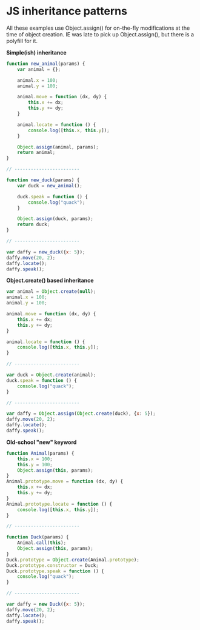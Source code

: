 # JS inheritance patterns

All these examples use Object.assign() for on-the-fly modifications at the time of object creation. IE was late to pick up Object.assign(), but there is a polyfill for it.

__Simple(ish) inheritance__

```javascript
function new_animal(params) {
    var animal = {};

    animal.x = 100;
    animal.y = 100;

    animal.move = function (dx, dy) {
        this.x += dx;
        this.y += dy;
    }

    animal.locate = function () {
        console.log([this.x, this.y]);
    }

    Object.assign(animal, params);
    return animal;
}

// ------------------------

function new_duck(params) {
    var duck = new_animal();

    duck.speak = function () {
        console.log("quack");
    }

    Object.assign(duck, params);
    return duck;
}

// ------------------------

var daffy = new_duck({x: 5});
daffy.move(20, 2);
daffy.locate();
daffy.speak();
```

__Object.create() based inheritance__

```javascript
var animal = Object.create(null);
animal.x = 100;
animal.y = 100;

animal.move = function (dx, dy) {
    this.x += dx;
    this.y += dy;
}

animal.locate = function () {
    console.log([this.x, this.y]);
}

// ------------------------

var duck = Object.create(animal);
duck.speak = function () {
    console.log("quack");
}

// ------------------------

var daffy = Object.assign(Object.create(duck), {x: 5});
daffy.move(20, 2);
daffy.locate();
daffy.speak();
```

__Old-school "new" keyword__

```javascript
function Animal(params) {
    this.x = 100;
    this.y = 100;
    Object.assign(this, params);
}
Animal.prototype.move = function (dx, dy) {
    this.x += dx;
    this.y += dy;
}
Animal.prototype.locate = function () {
    console.log([this.x, this.y]);
}

// ------------------------

function Duck(params) {
    Animal.call(this);
    Object.assign(this, params);
}
Duck.prototype = Object.create(Animal.prototype);
Duck.prototype.constructor = Duck;
Duck.prototype.speak = function () {
    console.log("quack");
}

// ------------------------

var daffy = new Duck({x: 5});
daffy.move(20, 2);
daffy.locate();
daffy.speak();
```
